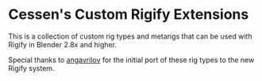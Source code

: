 # Cessen's Custom Rigify Extensions

This is a collection of custom rig types and metarigs that can be used with Rigify in Blender 2.8x and higher.

Special thanks to [angavrilov](https://github.com/angavrilov) for the initial port of these rig types to the new Rigify system.
